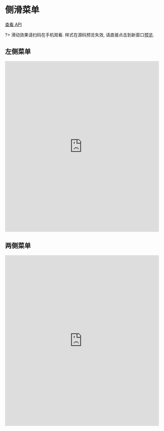 # 侧滑菜单

[查看 API](http://www.easybui.com/guide/api/classes/bui.sidebar.html)

?> 滑动效果请扫码在手机观看. 样式在源码预览失效, 请直接点击到新窗口[预览](http://www.easybui.com/demo/index.html#pages/ui_controls/bui.sidebar).

## 左侧菜单

<iframe width="100%" height="560" src="http://www.easybui.com/demo/source.html?url=pages/ui_controls/bui.sidebar&code=full,result" allowfullscreen="allowfullscreen" frameborder="0"></iframe>

## 两侧菜单

<iframe width="100%" height="560" src="http://www.easybui.com/demo/source.html?url=pages/ui_controls/bui.sidebar_double&code=full,result" allowfullscreen="allowfullscreen" frameborder="0"></iframe>
